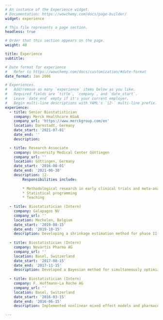 ```yaml
---
# An instance of the Experience widget.
# Documentation: https://wowchemy.com/docs/page-builder/
widget: experience

# This file represents a page section.
headless: true

# Order that this section appears on the page.
weight: 40

title: Experience
subtitle:

# Date format for experience
#   Refer to https://wowchemy.com/docs/customization/#date-format
date_format: Jan 2006

# Experiences.
#   Add/remove as many `experience` items below as you like.
#   Required fields are `title`, `company`, and `date_start`.
#   Leave `date_end` empty if it's your current employer.
#   Begin multi-line descriptions with YAML's `|2-` multi-line prefix.
experience:
  - title: Senior Biostatistician
    company: Merck Healthcare KGaA 
    company_url: 'https://www.merckgroup.com/en'
    location: Darmstadt, Germany
    date_start: '2021-07-01'
    date_end: ''
    description: 

  - title: Research Associate
    company: University Medical Center Göttingen
    company_url: ''
    location: Göttingen, Germany
    date_start: '2016-08-01'
    date_end: '2021-06-30'
    description: |2-
        Responsibilities include:
        
        * Methodological research in early clinical trials and meta-analysis
        * Statistical programming
        * Teaching
        
  - title: Biostatistician (Intern)
    company: Galapagos NV
    company_url: ''
    location: Mechelen, Belgium
    date_start: '2019-08-15'
    date_end: '2019-10-15'
    description: Developing a shrinkage estimation method for phase II trials with multiple treatment schedules
    
  - title: Biostatistician (Intern)
    company: Novartis Pharma AG
    company_url: ''
    location: Basel, Switzerland
    date_start: '2017-08-15'
    date_end: '2017-11-15'
    description: Developed a Bayesian method for simultaneously optimizing dose and schedule in phase I oncology dose-escalation trials
    
  - title: Biostatistician (Intern)
    company: F. Hoffmann-La Roche AG
    company_url: ''
    location: Basel, Switzerland
    date_start: '2016-03-15'
    date_end: '2016-06-15'
    description: Implemented nonlinear mixed effect models and pharmacokinetic pharmacodynamic models in Stan

---
```

